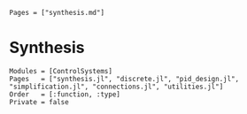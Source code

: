 ```@index
Pages = ["synthesis.md"]
```

# Synthesis

```@autodocs
Modules = [ControlSystems]
Pages   = ["synthesis.jl", "discrete.jl", "pid_design.jl", "simplification.jl", "connections.jl", "utilities.jl"]
Order   = [:function, :type]
Private = false
```
